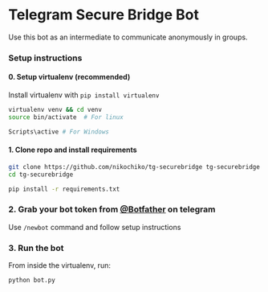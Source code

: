 # Telegram Secure Bridge Bot


Use this bot as an intermediate to communicate anonymously in groups.

### Setup instructions

#### 0. Setup virtualenv (recommended)

Install virtualenv with `pip install virtualenv`

```bash
virtualenv venv && cd venv
source bin/activate  # For linux

Scripts\active # For Windows
```

#### 1. Clone repo and install requirements

```bash
git clone https://github.com/nikochiko/tg-securebridge tg-securebridge
cd tg-securebridge

pip install -r requirements.txt
```

### 2. Grab your bot token from [@Botfather](https://t.me/@BotFather) on telegram

Use `/newbot` command and follow setup instructions

### 3. Run the bot

From inside the virtualenv, run:

```bash
python bot.py
```
